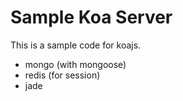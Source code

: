 # Sample Koa Server

This is a sample code for koajs.

- mongo (with mongoose)
- redis (for session)
- jade
